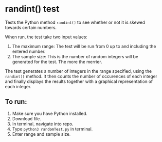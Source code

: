 # randint() test

Tests the Python method `randint()` to see whether or not it is skewed towards certain numbers. 

When run, the test take two input values: 
1. The maximum range:
        The test will be run from 0 up to and including the entered number.
2. The sample size:
    This is the number of random integers will be generated for the test.
    The more the merrier.

The test generates a number of integers in the range specified, using the `randint()` method. It then counts the number of occurences of each integer and finally displays the results together with a graphical representation of each integer.

## To run:
1. Make sure you have Python installed.
2. Download file.
3. In terminal, navigate into repo.
4. Type `python3 randomTest.py` in terminal.
5. Enter range and sample size.